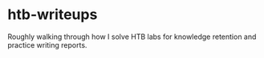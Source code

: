 # htb-writeups
Roughly walking through how I solve HTB labs for knowledge retention and practice writing reports.
